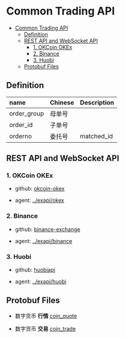 # Common Trading API

<!-- markdownlint-disable MD004 MD007 MD012 MD036 -->

- [Common Trading API](#common-trading-api)
    - [Definition](#definition)
    - [REST API and WebSocket API](#rest-api-and-websocket-api)
        - [1. OKCoin OKEx](#1-okcoin-okex)
        - [2. Binance](#2-binance)
        - [3. Huobi](#3-huobi)
    - [Protobuf Files](#protobuf-files)

## Definition

| name        | Chinese             | Description        |
|:------------|:--------------------|:-------------------|
| order_group | 母单号               |                    |
| order_id    | 子单号               |                    |
| orderno     | 委托号               | matched_id         |


## REST API and WebSocket API

### 1. OKCoin OKEx

- github: [okcoin-okex](https://github.com/okcoin-okex/API-docs-OKEx.com)

- agent: [../exapi/okex](../exapi/okex/README.md)

### 2. Binance

- github: [binance-exchange](https://github.com/binance-exchange/binance-official-api-docs)

- agent: [../exapi/binance](../exapi/binance/README.md)

### 3. Huobi

- github: [huobiapi](https://github.com/huobiapi/API_Docs/wiki)

- agent: [../exapi/huobi](../exapi/huobi/README.md)

## Protobuf Files

- 数字货币 **行情** [coin_quote](./protos/coin_quote.proto)
  
- 数字货币 **交易** [coin_trade](./protos/coin_trade.proto)